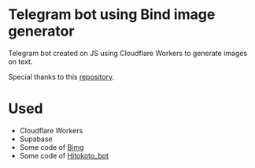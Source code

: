 # Telegram bot using Bind image generator
Telegram bot created on JS using Cloudflare Workers to generate images on text.

Special thanks to this [repository](https://github.com/nociza/Bimg).

# Used
- Cloudflare Workers
- Supabase
- Some code of [Bimg](https://github.com/nociza/Bimg)
- Some code of [Hitokoto_bot](https://github.com/my-telegram-bots/hitokoto_bot)
